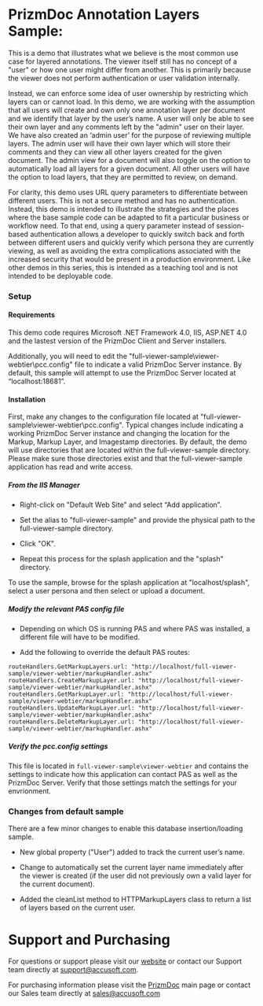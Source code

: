 # PrizmDoc Annotation Layers Sample:

This is a demo that illustrates what we believe is the most common use case for layered annotations. The viewer itself still has no concept of a "user" or how one user might differ from another. This is primarily because the viewer does not perform authentication or user validation internally. 

Instead, we can enforce some idea of user ownership by restricting which layers can or cannot load. In this demo, we are working with the assumption that all users will  create and own only one annotation layer per document and we identify that layer by the user’s name. A user will only be able to see their own layer and any comments left by the "admin" user on their layer. We have also created an ‘admin user’ for the purpose of reviewing multiple layers. The admin user will have their own layer which will store their comments and they can view all other layers created for the given document. The admin view for a document will also toggle on the option to automatically load all layers for a given document. All other users will have the option to load layers, that they are permitted to review, on demand.

For clarity, this demo uses URL query parameters to differentiate between different users. This is not a secure method and has no authentication. Instead, this demo is intended to illustrate the strategies and the places where the base sample code can be adapted to fit a particular business or workflow need. To that end, using a query parameter instead of session-based authentication allows a developer to quickly switch back and forth between different users and quickly verify which persona they are currently viewing, as well as avoiding the extra complications associated with the increased security that would be present in a production environment. Like other demos in this series, this is intended as a teaching tool and is not intended to be deployable code.  

### Setup

#### Requirements

This demo code requires Microsoft .NET Framework 4.0, IIS, ASP.NET 4.0 and the lastest version of the PrizmDoc Client and Server installers.

Additionally, you will need to edit the "full-viewer-sample\viewer-webtier\pcc.config" file to indicate a valid PrizmDoc Server instance. By default, this sample will attempt to use the PrizmDoc Server located at “localhost:18681”.

#### Installation

First, make any changes to the configuration file located at "full-viewer-sample\viewer-webtier\pcc.config". Typical changes include indicating a working PrizmDoc Server instance and changing the location for the Markup, Markup Layer, and Imagestamp directories. By default, the demo will use directories that are located within the full-viewer-sample directory. Please make sure those directories exist and that the full-viewer-sample application has read and write access.

##### From the IIS Manager

* Right-click on "Default Web Site" and select “Add application”.

* Set the alias to "full-viewer-sample" and provide the physical path to the full-viewer-sample directory.

* Click "OK".

* Repeat this process for the splash application and the "splash" directory.

To use the sample, browse for the splash application at "localhost/splash", select a user persona and then select or upload a document.

##### Modify the relevant PAS config file

* Depending on which OS is running PAS and where PAS was installed, a different file will have to be modified.

* Add the following to override the default PAS routes:
```
routeHandlers.GetMarkupLayers.url: "http://localhost/full-viewer-sample/viewer-webtier/markupHandler.ashx"
routeHandlers.CreateMarkupLayer.url: "http://localhost/full-viewer-sample/viewer-webtier/markupHandler.ashx"
routeHandlers.GetMarkupLayer.url: "http://localhost/full-viewer-sample/viewer-webtier/markupHandler.ashx"
routeHandlers.UpdateMarkupLayer.url: "http://localhost/full-viewer-sample/viewer-webtier/markupHandler.ashx"
routeHandlers.DeleteMarkupLayer.url: "http://localhost/full-viewer-sample/viewer-webtier/markupHandler.ashx"
```

##### Verify the pcc.config settings

This file is located in `full-viewer-sample\viewer-webtier` and contains the settings to indicate how this application can contact PAS as well as the PrizmDoc Server. Verify that those settings match the settings for your envrionment.


### Changes from default sample

There are a few minor changes to enable this database insertion/loading sample.

* New global property ("User") added to track the current user’s name.

* Change to automatically set the current layer name immediately after the viewer is created (if the user did not previously own a valid layer for the current document).

* Added the cleanList method to HTTPMarkupLayers class to return a list of layers based on the current user.

# Support and Purchasing

For questions or support please visit our [website](https://www.accusoft.com/support/) or contact our Support team directly at support@accusoft.com.

For purchasing information please visit the [PrizmDoc](https://www.accusoft.com/products/prizm-content-connect-pcc/overview/) main page or contact our Sales team directly at sales@accusoft.com